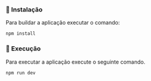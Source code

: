 ### 🔧 Instalação

Para buildar a aplicação executar o comando:

```
npm install
```

### 🔩 Execução

Para executar a aplicação execute o seguinte comando.

```
npm run dev
```
